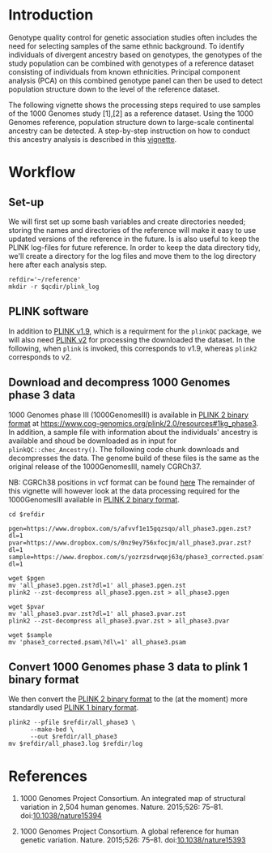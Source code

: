 Introduction
============

Genotype quality control for genetic association studies often includes
the need for selecting samples of the same ethnic background. To
identify individuals of divergent ancestry based on genotypes, the
genotypes of the study population can be combined with genotypes of a
reference dataset consisting of individuals from known ethnicities.
Principal component analysis (PCA) on this combined genotype panel can
then be used to detect population structure down to the level of the
reference dataset.

The following vignette shows the processing steps required to use
samples of the 1000 Genomes study \[1\],\[2\] as a reference dataset.
Using the 1000 Genomes reference, population structure down to
large-scale continental ancestry can be detected. A step-by-step
instruction on how to conduct this ancestry analysis is described in
this
[vignette](https://hannahvmeyer.github.io/plinkQC/articles/AncestryCheck.html).

Workflow
========

Set-up
------

We will first set up some bash variables and create directories needed;
storing the names and directories of the reference will make it easy to
use updated versions of the reference in the future. Is is also useful
to keep the PLINK log-files for future reference. In order to keep the
data directory tidy, we'll create a directory for the log files and move
them to the log directory here after each analysis step.

    refdir='~/reference'
    mkdir -r $qcdir/plink_log

PLINK software
--------------

In addition to [PLINK v1.9](https://www.cog-genomics.org/plink/1.9/),
which is a requirment for the `plinkQC` package, we will also need
[PLINK v2](https://www.cog-genomics.org/plink/2.0/) for processing the
downloaded the dataset. In the following, when `plink` is invoked, this
corresponds to v1.9, whereas `plink2` corresponds to v2.

Download and decompress 1000 Genomes phase 3 data
-------------------------------------------------

1000 Genomes phase III (1000GenomesIII) is available in [PLINK 2 binary
format](https://www.cog-genomics.org/plink/2.0/input#pgen) at
<https://www.cog-genomics.org/plink/2.0/resources#1kg_phase3>. In
addition, a sample file with information about the individuals' ancestry
is available and shoud be downloaded as in input for
`plinkQC::chec_Ancestry()`. The following code chunk downloads and
decompresses the data. The genome build of these files is the same as
the original release of the 1000GenomesIII, namely CGRCh37.

NB: CGRCh38 positions in vcf format can be found
[here](http://ftp.1000genomes.ebi.ac.uk/vol1/ftp/release/20130502/supporting/GRCh38_positions/)
The remainder of this vignette will however look at the data processing
required for the 1000GenomesIII available in [PLINK 2 binary
format](https://www.cog-genomics.org/plink/2.0/input#pgen).

    cd $refdir

    pgen=https://www.dropbox.com/s/afvvf1e15gqzsqo/all_phase3.pgen.zst?dl=1
    pvar=https://www.dropbox.com/s/0nz9ey756xfocjm/all_phase3.pvar.zst?dl=1
    sample=https://www.dropbox.com/s/yozrzsdrwqej63q/phase3_corrected.psam?dl=1

    wget $pgen
    mv 'all_phase3.pgen.zst?dl=1' all_phase3.pgen.zst
    plink2 --zst-decompress all_phase3.pgen.zst > all_phase3.pgen

    wget $pvar
    mv 'all_phase3.pvar.zst?dl=1' all_phase3.pvar.zst
    plink2 --zst-decompress all_phase3.pvar.zst > all_phase3.pvar

    wget $sample
    mv 'phase3_corrected.psam\?dl\=1' all_phase3.psam

Convert 1000 Genomes phase 3 data to plink 1 binary format
----------------------------------------------------------

We then convert the [PLINK 2 binary
format](https://www.cog-genomics.org/plink/2.0/input#pgen) to the (at
the moment) more standardly used [PLINK 1 binary
format](https://www.cog-genomics.org/plink/1.9/inputbped).

    plink2 --pfile $refdir/all_phase3 \
          --make-bed \
          --out $refdir/all_phase3
    mv $refdir/all_phase3.log $refdir/log

References
==========

1. 1000 Genomes Project Consortium. An integrated map of structural
variation in 2,504 human genomes. Nature. 2015;526: 75–81.
doi:[10.1038/nature15394](https://doi.org/10.1038/nature15394)

2. 1000 Genomes Project Consortium. A global reference for human genetic
variation. Nature. 2015;526: 75–81.
doi:[10.1038/nature15393](https://doi.org/10.1038/nature15393)
